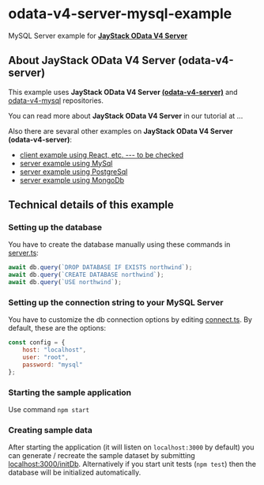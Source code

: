 # odata-v4-server-mysql-example
MySQL Server example for **[JayStack OData V4 Server](https://github.com/jaystack/odata-v4-server)**

## About JayStack OData V4 Server (odata-v4-server)
This example uses **JayStack OData V4 Server [(odata-v4-server)](https://github.com/jaystack/odata-v4-server)** and [odata-v4-mysql](https://github.com/jaystack/odata-v4-mysql) repositories.

You can read more about **JayStack OData V4 Server** in our tutorial at ...

Also there are sevaral other examples on **JayStack OData V4 Server (odata-v4-server)**:
- [client example using React, etc. ---  to be checked](https://github.com/jaystack/odata-v4-client-examples)
- [server example using MySql](https://github.com/jaystack/odata-v4-mysql-example)
- [server example using PostgreSql](https://github.com/jaystack/odata-v4-server-pgsql-example)
- [server example using MongoDb](https://github.com/jaystack/odata-v4-server-mongodb-example)

## Technical details of this example
### Setting up the database
You have to create the database manually using these commands in [server.ts](https://github.com/jaystack/odata-v4-server-mysql-example/blob/master/src/server.ts#L17-L34):
```js
await db.query(`DROP DATABASE IF EXISTS northwind`);
await db.query(`CREATE DATABASE northwind`);
await db.query(`USE northwind`);
```

### Setting up the connection string to your MySQL Server
You have to customize the db connection options
by editing [connect.ts](https://github.com/jaystack/odata-v4-server-mysql-example/blob/master/src/connect.ts#L4-L8).
By default, these are the options:
```js
const config = {
    host: "localhost",
    user: "root",
    password: "mysql"
};
```

### Starting the sample application
Use command `npm start`

### Creating sample data
After starting the application (it will listen on `localhost:3000` by default) you can generate / recreate the sample dataset
by submitting [localhost:3000/initDb](http://localhost:3000/initDb).
Alternatively if you start unit tests (`npm test`) then the database will be initialized automatically.